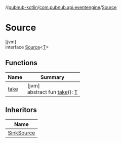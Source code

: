 //[pubnub-kotlin](../../../index.md)/[com.pubnub.api.eventengine](../index.md)/[Source](index.md)

# Source

[jvm]\
interface [Source](index.md)&lt;[T](index.md)&gt;

## Functions

| Name | Summary |
|---|---|
| [take](take.md) | [jvm]<br>abstract fun [take](take.md)(): [T](index.md) |

## Inheritors

| Name |
|---|
| [SinkSource](../-sink-source/index.md) |
